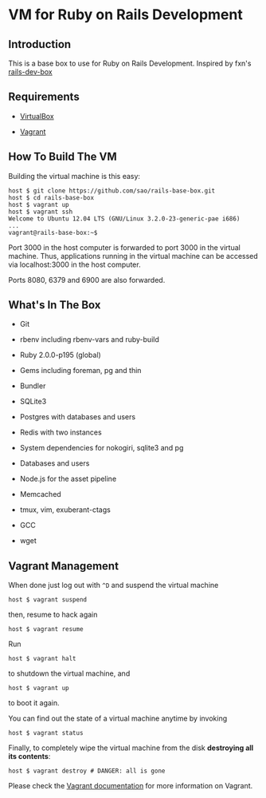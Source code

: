 # VM for Ruby on Rails Development

## Introduction

This is a base box to use for Ruby on Rails Development. Inspired by fxn's [rails-dev-box](https://github.com/rails/rails-dev-box)

## Requirements

* [VirtualBox](https://www.virtualbox.org)

* [Vagrant](http://vagrantup.com)

## How To Build The VM

Building the virtual machine is this easy:

    host $ git clone https://github.com/sao/rails-base-box.git
    host $ cd rails-base-box
    host $ vagrant up
    host $ vagrant ssh
    Welcome to Ubuntu 12.04 LTS (GNU/Linux 3.2.0-23-generic-pae i686)
    ...
    vagrant@rails-base-box:~$

Port 3000 in the host computer is forwarded to port 3000 in the virtual machine. Thus, applications running in the virtual machine can be accessed via localhost:3000 in the host computer.

Ports 8080, 6379 and 6900 are also forwarded.

## What's In The Box

* Git

* rbenv including rbenv-vars and ruby-build

* Ruby 2.0.0-p195 (global)

* Gems including foreman, pg and thin

* Bundler

* SQLite3

* Postgres with databases and users

* Redis with two instances

* System dependencies for nokogiri, sqlite3 and pg

* Databases and users

* Node.js for the asset pipeline

* Memcached

* tmux, vim, exuberant-ctags

* GCC

* wget

## Vagrant Management

When done just log out with `^D` and suspend the virtual machine

    host $ vagrant suspend

then, resume to hack again

    host $ vagrant resume

Run

    host $ vagrant halt

to shutdown the virtual machine, and

    host $ vagrant up

to boot it again.

You can find out the state of a virtual machine anytime by invoking

    host $ vagrant status

Finally, to completely wipe the virtual machine from the disk **destroying all its contents**:

    host $ vagrant destroy # DANGER: all is gone

Please check the [Vagrant documentation](http://vagrantup.com/v1/docs/index.html) for more information on Vagrant.
